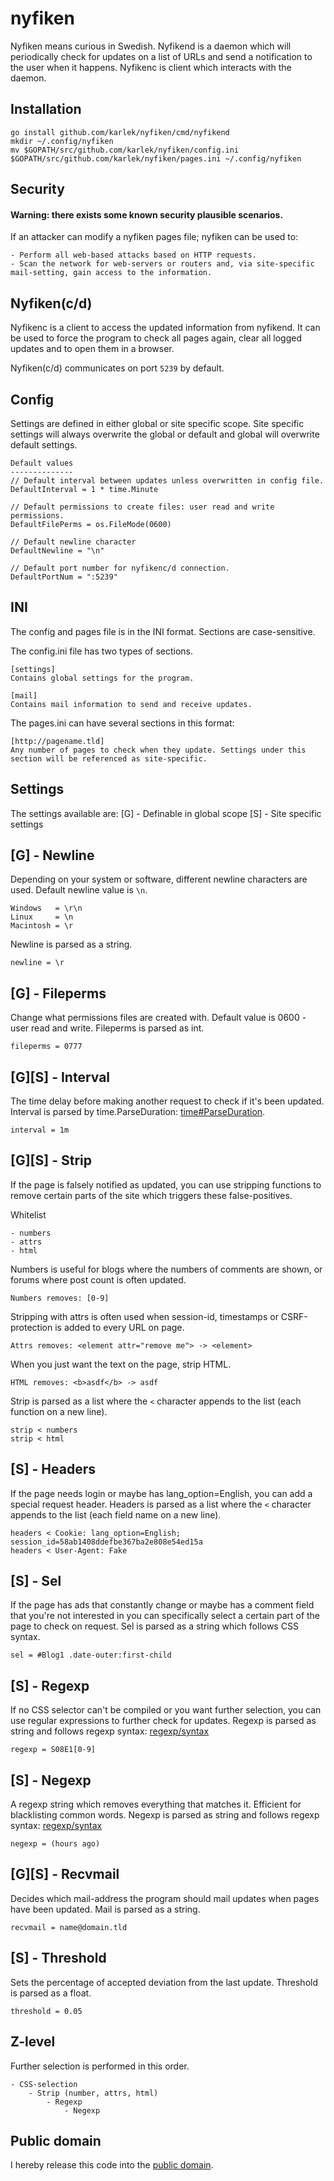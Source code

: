 nyfiken
=======
Nyfiken means curious in Swedish. Nyfikend is a daemon which will periodically check for updates on a list of URLs and send a notification to the user when it happens. Nyfikenc is client which interacts with the daemon.

Installation
------------
    go install github.com/karlek/nyfiken/cmd/nyfikend
    mkdir ~/.config/nyfiken
	mv $GOPATH/src/github.com/karlek/nyfiken/config.ini $GOPATH/src/github.com/karlek/nyfiken/pages.ini ~/.config/nyfiken

Security
--------
#### Warning: there exists some known security plausible scenarios.
If an attacker can modify a nyfiken pages file; nyfiken can be used to:

    - Perform all web-based attacks based on HTTP requests.
    - Scan the network for web-servers or routers and, via site-specific mail-setting, gain access to the information.

Nyfiken(c/d)
------------
Nyfikenc is a client to access the updated information from nyfikend. It can be used to force the program to check all pages again, clear all logged updates and to open them in a browser.

Nyfiken(c/d) communicates on port `5239` by default.

Config
------
Settings are defined in either global or site specific scope. Site specific settings will always overwrite the global or default and global will overwrite default settings.

    Default values
    --------------
    // Default interval between updates unless overwritten in config file.
    DefaultInterval = 1 * time.Minute

	// Default permissions to create files: user read and write permissions.
	DefaultFilePerms = os.FileMode(0600)

	// Default newline character
	DefaultNewline = "\n"

	// Default port number for nyfikenc/d connection.
	DefaultPortNum = ":5239"

INI
---
The config and pages file is in the INI format.
Sections are case-sensitive.

The config.ini file has two types of sections.

	[settings]
	Contains global settings for the program.

	[mail]
	Contains mail information to send and receive updates.

The pages.ini can have several sections in this format:

	[http://pagename.tld]
    Any number of pages to check when they update. Settings under this section will be referenced as site-specific.

Settings
--------
The settings available are:
[G] - Definable in global scope
[S] - Site specific settings

[G] - Newline
-------------
Depending on your system or software, different newline characters are used.
Default newline value is `\n`.

    Windows   = \r\n
    Linux     = \n
    Macintosh = \r

Newline is parsed as a string.

    newline = \r

[G] - Fileperms
---------------
Change what permissions files are created with. Default value is 0600 - user read and write.
Fileperms is parsed as int.

    fileperms = 0777

[G][S] - Interval
-----------------
The time delay before making another request to check if it's been updated.
Interval is parsed by time.ParseDuration: [time#ParseDuration](http://tip.golang.org/pkg/time/#ParseDuration).

    interval = 1m

[G][S] - Strip
--------------
If the page is falsely notified as updated, you can use stripping functions to remove certain parts of the site which triggers these false-positives.

Whitelist

    - numbers
    - attrs
    - html

Numbers is useful for blogs where the numbers of comments are shown, or forums where post count is often updated.

	Numbers removes: [0-9]

Stripping with attrs is often used when session-id, timestamps or CSRF-protection is added to every URL on page.

	Attrs removes: <element attr="remove me"> -> <element>

When you just want the text on the page, strip HTML.

	HTML removes: <b>asdf</b> -> asdf

Strip is parsed as a list where the  `<` character appends to the list (each function on a new line).

    strip < numbers
    strip < html

[S] - Headers
-------------
If the page needs login or maybe has lang_option=English, you can add a special request header.
Headers is parsed as a list where the  `<` character appends to the list (each field name on a new line).

    headers < Cookie: lang_option=English; session_id=58ab1408ddefbe367ba2e808e54ed15a
    headers < User-Agent: Fake

[S] - Sel
---------
If the page has ads that constantly change or maybe has a comment field that you're not interested in you can specifically select a certain part of the page to check on request.
Sel is parsed as a string which follows CSS syntax.

    sel = #Blog1 .date-outer:first-child

[S] - Regexp
------------
If no CSS selector can't be compiled or you want further selection, you can use regular expressions to further check for updates.
Regexp is parsed as string and follows regexp syntax: [regexp/syntax](http://tip.golang.org/pkg/regexp/syntax/)

    regexp = S08E1[0-9]

[S] - Negexp
------------
A regexp string which removes everything that matches it. Efficient for blacklisting common words.
Negexp is parsed as string and follows regexp syntax: [regexp/syntax](http://tip.golang.org/pkg/regexp/syntax/)

    negexp = (hours ago)

[G][S] - Recvmail
-----------------
Decides which mail-address the program should mail updates when pages have been updated.
Mail is parsed as a string.

    recvmail = name@domain.tld

[S] - Threshold
---------------
Sets the percentage of accepted deviation from the last update.
Threshold is parsed as a float.

    threshold = 0.05

Z-level
-------
Further selection is performed in this order.

    - CSS-selection
        - Strip (number, attrs, html)
            - Regexp
                - Negexp

Public domain
-------------
I hereby release this code into the [public domain](https://creativecommons.org/publicdomain/zero/1.0/).
